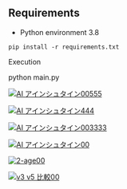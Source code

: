 
## Requirements

- Python environment 3.8

```
pip install -r requirements.txt

```
Execution

python main.py

[![AI アインシュタイン00555](https://user-images.githubusercontent.com/35183817/210346699-4df2ecae-fa04-4d8e-9357-852f75537b95.jpg)](https://youtu.be/0S6FADVNrPA)

[![AI アインシュタイン444](https://user-images.githubusercontent.com/35183817/210347344-ff3eef03-5bd9-429b-ac6e-3a1957f96cf7.jpg)](https://youtu.be/S3n_Oz5TcEw)




[![AI アインシュタイン003333](https://user-images.githubusercontent.com/35183817/210347141-95c7eacc-ed83-4eee-9bfc-b8ddf364b2ce.jpg)](https://youtu.be/Vc7zNufa0us)


[![AI アインシュタイン00](https://user-images.githubusercontent.com/35183817/210347535-b45774a0-2822-4270-9af9-797f881d9dbe.jpg)](https://youtu.be/89voF9tQ4hc)






[![2-age00](https://user-images.githubusercontent.com/35183817/210334278-c183db53-bfdf-4456-803b-e1feaf43dad9.jpg)](
https://youtu.be/xXg7LH6Yk1g)

[![v3 v5 比較00](https://user-images.githubusercontent.com/35183817/210347778-e036cbaf-729f-49bf-9902-c1e08dabb1ab.jpg)](https://youtu.be/Ix1Ajt3yG0w)
